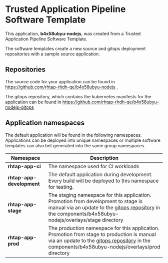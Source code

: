 # Trusted Application Pipeline Software Template

This application, **b4x58ubyu-nodejs**, was created from a Trusted Application Pipeline Software Template.

The software templates create a new source and gitops deployment repositories with a sample source application. 

## Repositories

The source code for your application can be found in [https://github.com/rhtap-rhdh-qe/b4x58ubyu-nodejs ](https://github.com/rhtap-rhdh-qe/b4x58ubyu-nodejs ).
 
The gitops repository, which contains the kubernetes manifests for the application can be found in 
[https://github.com/rhtap-rhdh-qe/b4x58ubyu-nodejs-gitops ](https://github.com/rhtap-rhdh-qe/b4x58ubyu-nodejs-gitops ) 

## Application namespaces 

The default application will be found in the following namespaces. Applications can be deployed into unique namespaces or multiple software templates can also bet generated into the same group namespaces.  

|  Namespace   |  Description   |  
| -------- | -------- |
| **rhtap-app-ci** | The namespace used for CI workloads |
| **rhtap-app-development** | The default application during development. Every build will be deployed to this namespace for testing. |
| **rhtap-app-stage** | The staging namespace for this application. Promotion from development to stage is manual via an update to the [gitops repository](https://github.com/rhtap-rhdh-qe/b4x58ubyu-nodejs-gitops ) in the components/b4x58ubyu-nodejs/overlays/stage directory |
| **rhtap-app-prod** | The production namespace for this application. Promotion from stage to production is manual via an update to the [gitops repository](https://github.com/rhtap-rhdh-qe/b4x58ubyu-nodejs-gitops ) in the components/b4x58ubyu-nodejs/overlays/prod directory |
